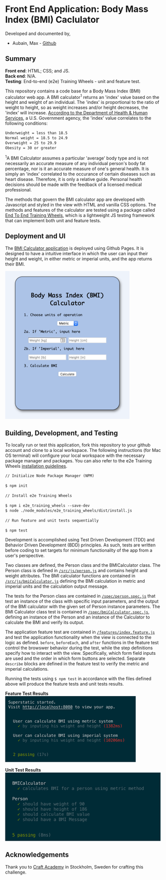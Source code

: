 # Front End Application: Body Mass Index (BMI) Caclulator
Developed and documented by,
* Aubain, Max - [Github](https://github.com/CA-ma)

## Summary
**Front end**: HTML; CSS; and JS.<br>
**Back end**: N/A.<br>
**Testing**: End-to-end (e2e) Training Wheels - unit and feature test.

This repository contains a code base for a Body Mass Index (BMI) calculator web app.  A BMI calculator<sup>1</sup> returns an 'index' value based on the height and weight of an individual.  The 'index' is proportional to the ratio of weight to height, so as weight increases and/or height decreases, the 'index' will increase.  [According to the Department of Health & Human Services](https://www.nhlbi.nih.gov/health/educational/lose_wt/BMI/bmi-m.htm), a U.S. Government agency, the 'index' value correlates to the following conditions:

```
Underweight = less than 18.5
Normal weight = 18.5 to 24.9 
Overweight = 25 to 29.9 
Obesity = 30 or greater
```

<sup>1</sup>A BMI Calculator assumes a particular 'average' body type and is not necessarily an accurate measure of any individual person's body fat percentage, nor is it an accurate measure of one's general health. It is simply an 'index' correlated to the occurance of certain diseases such as heart disease. Therefore, it is only a relative guide.  Personal health decisions should be made with the feedback of a licensed medical professional.

The methods that govern the BMI calculator app are developed with Javascript and styled in the view with HTML and vanilla CSS options.  The methods and features of the calculator are tested using a package called [End To End Training Wheels](https://www.npmjs.com/package/e2e_training_wheels), which is a lightweight JS testing framework that can implement both unit and feature tests.

## Deployment and UI
The [BMI Calculator application](https://ca-ma.github.io/bmiCalcDeploy/) is deployed using Github Pages.  It is designed to have a intuitive interface in which the user can input their height and weight, in either metric or imperial units, and the app returns their BMI.

<img src="src/img/home_page_view.png" width="400">

## Building, Development, and Testing
To locally run or test this application, fork this repository to your github account and clone to a local workspace.  The following instructions (for Mac OS terminal) will configure your local workspace with the necessary package manager and packages.  You can also refer to the e2e Training Wheels [installation guidelines](https://www.npmjs.com/package/e2e_training_wheels#installation).

```
// Initialize Node Package Manager (NPM)

$ npm init   

// Install e2e Training Wheels

$ npm i e2e_training_wheels --save-dev          
$ node ./node_modules/e2e_training_wheels/dist/install.js

// Run feature and unit tests sequentially

$ npm test
```

Development is accomplished using Test Driven Development (TDD) and Behavior Driven Development (BDD) principles.  As such, tests are written before coding to set targets for minimum functionality of the app from a user's perspective.

Two classes are defined, the Person class and the BMICalculator class.  The Person class is defined in [`/src/js/person.js`](/src/js/person.js) and contains height and weight attributes.  The BMI calculator functions are contained in [`/src/js/bmiCalculator.js`](/src/js/bmiCalculator.js) defining the BMI calculation in metric and imperial units and the calculation output message.

The tests for the Person class are contained in [`/spec/person.spec.js`](spec/person.spec.js) that test an instance of the class with specific input parameters, and the output of the BMI calculator with the given set of Person instance parameters.  The BMI Calculator class test is contained in [`/spec/bmiCalculator.spec.js`](/spec/bmiCalculator.spec.js), defining an instance of the Person and an instance of the Calculator to calculate the BMI and verify its output.    

The application feature test are contained in [`/features/index.feature.js`](/features/index.feature.js) and test the application functionality when the view is connected to the logic as defined.  `before`, `beforeEach`, and `after` functions in the feature test control the browswer behavior during the test, while the step definitions specify how to interact with the view.  Specifically, which form field inputs are used and the order in which form buttons are selected.  Separate `describe` blocks are defined in the feature test to verify the metric and imperial calculations.

Running the tests using `$ npm test` in accordance with the files defined above will produce the feature tests and unit tests results.

**Feature Test Results**<br>
<img src="./src/img/bmi_feature_test.png" width="420">

**Unit Test Results**<br>
<img src="./src/img/bmi_spec_test.png" width="500"> 

## Acknowledgements
Thank you to [Craft Academy](https://craftacademy.se/) in Stockholm, Sweden for crafting this challenge.
